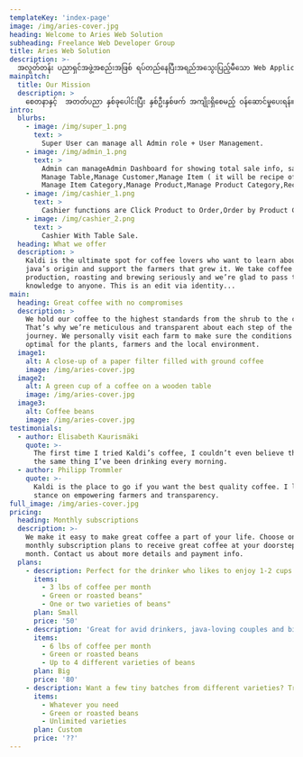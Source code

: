 ```yaml
---
templateKey: 'index-page'
image: /img/aries-cover.jpg
heading: Welcome to Aries Web Solution
subheading: Freelance Web Developer Group
title: Aries Web Solution
description: >-
  အလွတ်တန်း ပညာရှင်အဖွဲ့အစည်းအဖြစ် ရပ်တည်နေပြီးအရည်အသွေးပြည့်မီသော Web Application, Mobile Application များကို တည်ဆောက်ပေးနေပါသည်။
mainpitch:
  title: Our Mission
  description: >
    စေတနာနှင့်  အတတ်ပညာ နှစ်ခုပေါင်းပြီး နှစ်ဦးနှစ်ဖက် အကျိုးရှိစေမည့် ဝန်ဆောင်မှုပေးရန်။
intro:
  blurbs:
    - image: /img/super_1.png
      text: >
        Super User can manage all Admin role + User Management.
    - image: /img/admin_1.png
      text: >
        Admin can manageAdmin Dashboard for showing total sale info, sale info by category, period and top 20 items
        Manage Table,Manage Customer,Manage Item ( it will be recipe of product)
        Manage Item Category,Manage Product,Manage Product Category,Recipe,Report,Stock Balance,Daily,Summary,Sale History,Sale Detail,Deleted Item,Sale Stock,Sale Discount,Sale Graph Report.
    - image: /img/cashier_1.png
      text: >
        Cashier functions are Click Product to Order,Order by Product Code,Filter Product,Move Table,Open Product ( if no product for selection, we can type),Split Bill,Update Product Description, Qty, and Unitprice,Discount,VIP Customer.
    - image: /img/cashier_2.png
      text: >
        Cashier With Table Sale.
  heading: What we offer
  description: >
    Kaldi is the ultimate spot for coffee lovers who want to learn about their
    java’s origin and support the farmers that grew it. We take coffee
    production, roasting and brewing seriously and we’re glad to pass that
    knowledge to anyone. This is an edit via identity...
main:
  heading: Great coffee with no compromises
  description: >
    We hold our coffee to the highest standards from the shrub to the cup.
    That’s why we’re meticulous and transparent about each step of the coffee’s
    journey. We personally visit each farm to make sure the conditions are
    optimal for the plants, farmers and the local environment.
  image1:
    alt: A close-up of a paper filter filled with ground coffee
    image: /img/aries-cover.jpg
  image2:
    alt: A green cup of a coffee on a wooden table
    image: /img/aries-cover.jpg
  image3:
    alt: Coffee beans
    image: /img/aries-cover.jpg
testimonials:
  - author: Elisabeth Kaurismäki
    quote: >-
      The first time I tried Kaldi’s coffee, I couldn’t even believe that was
      the same thing I’ve been drinking every morning.
  - author: Philipp Trommler
    quote: >-
      Kaldi is the place to go if you want the best quality coffee. I love their
      stance on empowering farmers and transparency.
full_image: /img/aries-cover.jpg
pricing:
  heading: Monthly subscriptions
  description: >-
    We make it easy to make great coffee a part of your life. Choose one of our
    monthly subscription plans to receive great coffee at your doorstep each
    month. Contact us about more details and payment info.
  plans:
    - description: Perfect for the drinker who likes to enjoy 1-2 cups per day.
      items:
        - 3 lbs of coffee per month
        - Green or roasted beans"
        - One or two varieties of beans"
      plan: Small
      price: '50'
    - description: 'Great for avid drinkers, java-loving couples and bigger crowds'
      items:
        - 6 lbs of coffee per month
        - Green or roasted beans
        - Up to 4 different varieties of beans
      plan: Big
      price: '80'
    - description: Want a few tiny batches from different varieties? Try our custom plan
      items:
        - Whatever you need
        - Green or roasted beans
        - Unlimited varieties
      plan: Custom
      price: '??'
---
```


